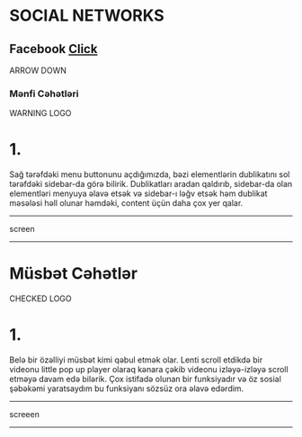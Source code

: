 <h1>SOCIAL NETWORKS</h1>   
<h2>Facebook  <a href="facebook.com">Click</a></h2>

ARROW DOWN


<h3>Mənfi Cəhətləri </h3>

WARNING LOGO


<p> <h1>1.</h1>Sağ tərəfdəki menu buttonunu açdığımızda, bəzi elementlərin dublikatını sol tərəfdəki sidebar-da görə bilirik.
Dublikatları aradan qaldırıb, sidebar-da olan elementləri menyuya əlavə etsək və sidebar-ı ləğv etsək 
həm dublikat məsələsi həll olunar həmdəki, content üçün daha çox yer qalar. 
</p>

<hr>

screen

<hr>


<h1>Müsbət Cəhətlər</h1>

CHECKED LOGO

<p> <h1>1.</h1>
Belə bir özəlliyi müsbət kimi qəbul etmək olar.
 Lenti scroll etdikdə bir videonu little pop up player olaraq kənara çəkib videonu izləyə-izləyə scroll etməyə davam edə bilərik.
 Çox istifadə olunan bir funksiyadır və öz sosial şəbəkəmi yaratsaydım bu funksiyanı sözsüz ora əlavə edərdim.
</p>

<hr>

screeen

<hr>

























